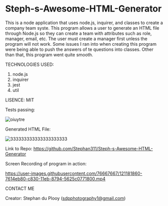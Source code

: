 # Steph-s-Awesome-HTML-Generator

This is a node application that uses node.js, inquirer, and classes to create a company team syste. This program allows a user to generate an HTML file through Node.js so they can create a team with attributes such as role, manager, email, etc. The user must create a manager first unless the program will not work. Some issues I ran into when creating this program were being able to push the answers of te questions into classes. Other than that, this program went quite smooth.

TECHNOLOGIES USED:
1. node.js
2. inquirer
3. jest
4. util

LISENCE: MIT

Tests passing:

![oiuytre](https://user-images.githubusercontent.com/76667667/121761953-0be69a00-cb01-11eb-9109-a0b95ab01c89.JPG)

Generated HTML File:

![333333333333333333333](https://user-images.githubusercontent.com/76667667/121761959-1b65e300-cb01-11eb-885d-d0e9f63bc875.JPG)

Link to Repo: https://github.com/Stephan311/Steph-s-Awesome-HTML-Generator

Screen Recording of program in action:

https://user-images.githubusercontent.com/76667667/121181860-7614eb80-c830-11eb-8794-5625c0771800.mp4

CONTACT ME

Creator: Stephan du Plooy (sdpphotography1@gmail.com)
